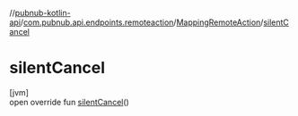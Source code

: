 //[pubnub-kotlin-api](../../../index.md)/[com.pubnub.api.endpoints.remoteaction](../index.md)/[MappingRemoteAction](index.md)/[silentCancel](silent-cancel.md)

# silentCancel

[jvm]\
open override fun [silentCancel](silent-cancel.md)()
